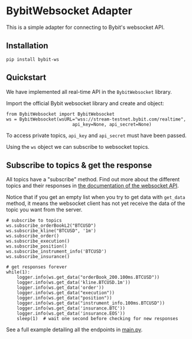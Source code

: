 # BybitWebsocket Adapter

This is a simple adapter for connecting to Bybit's websocket API.

## Installation

```
pip install bybit-ws
```


## Quickstart

We have implemented all real-time API in the `BybitWebsocket` library.

Import the official Bybit websocket library and create and object:

```
from BybitWebsocket import BybitWebsocket
ws = BybitWebsocket(wsURL="wss://stream-testnet.bybit.com/realtime",
                         api_key=None, api_secret=None)
```
To access private topics, `api_key` and `api_secret` must have been passed.

Using the `ws` object we can subscribe to websocket topics.

## Subscribe to topics & get the response

All topics have a "subscribe" method. Find out more about the different topics and their responses in [the documentation of the websocket API](https://github.com/bybit-exchange/bybit-official-api-docs/blob/master/en/websocket.md).

Notice that if you get an empty list when you try to get data with `get_data` method, it means the websocket client has not yet receive the data of the topic you want from the server.

```
# subscribe to topics
ws.subscribe_orderBookL2("BTCUSD")
ws.subscribe_kline("BTCUSD", '1m')
ws.subscribe_order()
ws.subscribe_execution()
ws.subscribe_position()
ws.subscribe_instrument_info('BTCUSD')
ws.subscribe_insurance()

# get responses forever
while(1):
    logger.info(ws.get_data("orderBook_200.100ms.BTCUSD"))
    logger.info(ws.get_data('kline.BTCUSD.1m'))
    logger.info(ws.get_data('order'))
    logger.info(ws.get_data("execution"))
    logger.info(ws.get_data("position"))
    logger.info(ws.get_data("instrument_info.100ms.BTCUSD"))
    logger.info(ws.get_data('insurance.BTC'))
    logger.info(ws.get_data('insurance.EOS'))
    sleep(1)  # wait one second before checking for new responses
```

See a full example detailing all the endpoints in [main.py](https://github.com/bybit-exchange/api-connectors/blob/master/official-ws/python/main.py).
